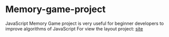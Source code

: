 # Memory-game-project
JavaScript Memory Game project is very useful for beginner developers to improve algorithms of JavaScript
For view the layout project: [site](https://memorygame-project.netlify.app/)
